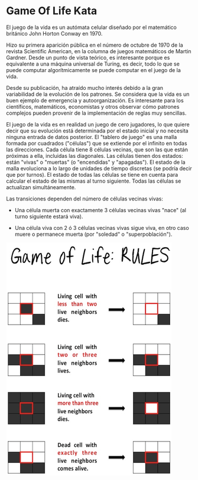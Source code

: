 # Game Of Life Kata

El juego de la vida es un autómata celular diseñado por el matemático británico John Horton Conway en 1970.

Hizo su primera aparición pública en el número de octubre de 1970 de la revista Scientific American, en la columna de juegos matemáticos de Martin Gardner. Desde un punto de vista teórico, es interesante porque es equivalente a una máquina universal de Turing, es decir, todo lo que se puede computar algorítmicamente se puede computar en el juego de la vida.

Desde su publicación, ha atraído mucho interés debido a la gran variabilidad de la evolución de los patrones. Se considera que la vida es un buen ejemplo de emergencia y autoorganización. Es interesante para los científicos, matemáticos, economistas y otros observar cómo patrones complejos pueden provenir de la implementación de reglas muy sencillas.

El juego de la vida es en realidad un juego de cero jugadores, lo que quiere decir que su evolución está determinada por el estado inicial y no necesita ninguna entrada de datos posterior. El "tablero de juego" es una malla formada por cuadrados ("células") que se extiende por el infinito en todas las direcciones. Cada célula tiene 8 células vecinas, que son las que están próximas a ella, incluidas las diagonales. Las células tienen dos estados: están "vivas" o "muertas" (o "encendidas" y "apagadas"). El estado de la malla evoluciona a lo largo de unidades de tiempo discretas (se podría decir que por turnos). El estado de todas las células se tiene en cuenta para calcular el estado de las mismas al turno siguiente. Todas las células se actualizan simultáneamente.

Las transiciones dependen del número de células vecinas vivas:

- Una célula muerta con exactamente 3 células vecinas vivas "nace" (al turno siguiente estará viva).

- Una célula viva con 2 ó 3 células vecinas vivas sigue viva, en otro caso muere o permanece muerta (por "soledad" o "superpoblación").

![Game Of Life Rules](game-of-life-rules.jpg)
